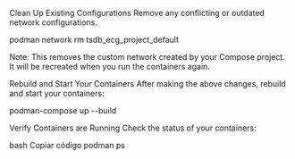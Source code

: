 Clean Up Existing Configurations
Remove any conflicting or outdated network configurations.

podman network rm tsdb_ecg_project_default

Note: This removes the custom network created by your Compose project. It will be recreated when you run the containers again.

Rebuild and Start Your Containers
After making the above changes, rebuild and start your containers:

podman-compose up --build


Verify Containers are Running
Check the status of your containers:

bash
Copiar código
podman ps